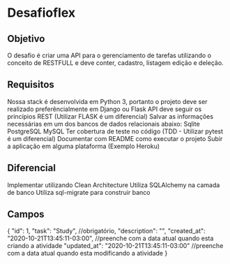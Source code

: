 # Desafioflex
## Objetivo
O desafio é criar uma API para o gerenciamento de tarefas utilizando o conceito de RESTFULL e deve conter, cadastro, listagem edição e deleção.

## Requisitos
Nossa stack é desenvolvida em Python 3, portanto o projeto deve ser realizado preferêncialmente em Django ou Flask
API deve seguir os princípios REST (Utilizar FLASK é um diferencial)
Salvar as informações necessárias em um dos bancos de dados relacionais abaixo:
Sqlite
PostgreSQL
MySQL
Ter cobertura de teste no código (TDD - Utilizar pytest é um diferencial)
Documentar com README como executar o projeto
Subir a aplicação em alguma plataforma (Exemplo Heroku)

## Diferencial
Implementar utilizando Clean Architecture
Utiliza SQLAlchemy na camada de banco
Utiliza sql-migrate para construir banco

## Campos
{
  "id": 1,
  "task": "Study", //obrigatório,
  "description": "",
  "created_at": "2020-10-21T13:45:11-03:00", //preenche com a data atual quando esta criando a atividade
  "updated_at": "2020-10-21T13:45:11-03:00" //preenche com a data atual quando esta modificando a atividade
}
